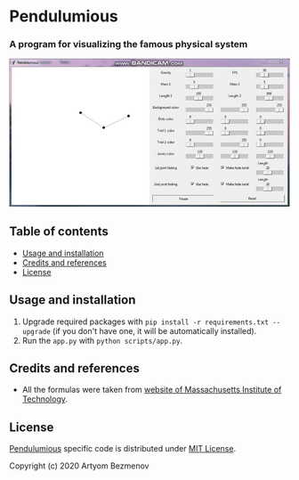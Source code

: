 # Pendulumious
### A program for visualizing the famous physical system

<p align="center">
  <img src="README_files/demo.gif" alt="Pendulumious Demo">
</p>

## Table of contents
- [Usage and installation](#usage-and-installation)
- [Credits and references](#credits-and-references)
- [License](#license)

## Usage and installation
1. Upgrade required packages with `pip install -r requirements.txt --upgrade` (if you don't have one, it will be automatically installed).
2. Run the `app.py` with `python scripts/app.py`.

## Credits and references
- All the formulas were taken from [website of Massachusetts Institute of Technology](https://web.mit.edu/jorloff/www/chaosTalk/double-pendulum/double-pendulum-en.html).

## License
[Pendulumious](https://github.com/8nhuman8/pendulumious) specific code is distributed under [MIT License](https://github.com/8nhuman8/pendulumious/blob/master/LICENSE).

Copyright (c) 2020 Artyom Bezmenov
